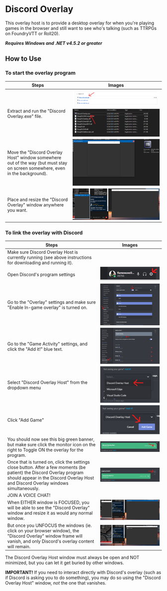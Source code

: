 # Discord Overlay

This overlay host is to provide a desktop overlay for when you're playing games in the browser and still want to see who's talking (such as TTRPGs on FoundryVTT or Roll20).

***Requires Windows and .NET v4.5.2 or greater***

## How to Use

### To start the overlay program
|Steps|Images|
|-|-|
|Extract and run the "Discord Overlay.exe" file.|![](.assets\download.png)![](.assets/run.png)|
|Move the "Discord Overlay Host" window somewhere out of the way (but must stay on screen somewhere, even in the background).|![](.assets/organize.png)|
|Place and resize the "Discord Overlay" window anywhere you want.|![](.assets/organize2.png)|

### To link the overlay with Discord
|Steps|Images|
|-|-|
|Make sure Discord Overlay Host is currently running (see above instructions for downloading and running it).||
|Open Discord's program settings|![](.assets/open-settings.png)|
|Go to the "Overlay" settings and make sure "Enable In-game overlay" is turned on.|![](.assets/enable-overlay.png)|
|Go to the "Game Activity" settings, and click the "Add it!" blue text.|![](.assets/add-game.png)|
|Select "Discord Overlay Host" from the dropdown menu|![](.assets/select-overlay.png)|
|Click "Add Game"|![](.assets/accept.png)|
|You should now see this big green banner, but make sure click the monitor icon on the right to Toggle ON the overlay for the program.|![](.assets/toggle-game-overlay.png)|
|Once that is turned on, click the settings close button. After a few moments (be patient) the Discord Overlay program should appear in the Discord Overlay Host and Discord Overlay windows simultaneously.|![](.assets/overlay-is-on.png)|
|JOIN A VOICE CHAT!||
|When EITHER window is FOCUSED, you will be able to see the "Discord Overlay" window and resize it as would any normal window.|![](.assets/overlay-window-visible.png)|
|But once you UNFOCUS the windows (ie. click on your browser window), the "Discord Overlay" window frame will vanish, and only Discord's overlay content will remain.|![](.assets/overlay-window-gone.png)|

The Discord Overlay Host window must always be open and NOT minimized, but you can let it get buried by other windows.

**IMPORTANT!** If you need to interact directly with Discord's overlay (such as if Discord is asking you to do something), you may do so using the "Discord Overlay Host" window, *not* the one that vanishes.
